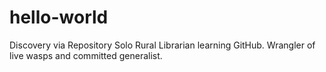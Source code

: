 # hello-world
Discovery via Repository
Solo Rural Librarian learning GitHub.
Wrangler of live wasps and committed generalist. 
